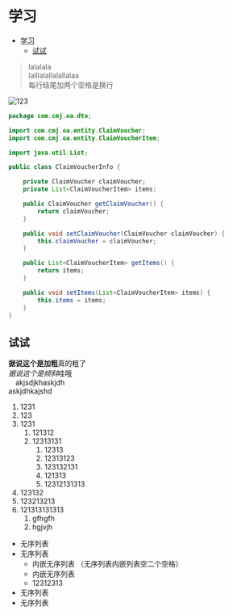
# 学习
<!-- TOC -->

- [学习](#学习)
  - [试试](#试试)

<!-- /TOC -->
>lalalala  
>lalllalallalallalaa  
>每行结尾加两个空格是换行  

![123](https://t7.baidu.com/it/u=4036010509,3445021118&fm=193&f=GIF)

```java
package com.cmj.oa.dto;

import com.cmj.oa.entity.ClaimVoucher;
import com.cmj.oa.entity.ClaimVoucherItem;

import java.util.List;

public class ClaimVoucherInfo {

    private ClaimVoucher claimVoucher;
    private List<ClaimVoucherItem> items;

    public ClaimVoucher getClaimVoucher() {
        return claimVoucher;
    }

    public void setClaimVoucher(ClaimVoucher claimVoucher) {
        this.claimVoucher = claimVoucher;
    }

    public List<ClaimVoucherItem> getItems() {
        return items;
    }

    public void setItems(List<ClaimVoucherItem> items) {
        this.items = items;
    }
}

```

## 试试  

**据说这个是加粗**真的粗了  
*据说这个是倾斜*哇哦  
&emsp;akjsdjkhaskjdh  
askjdhkajshd

1. 1231  
2. 123
3. 1231  
   1. 121312  
   2. 12313131  
      1. 12313
      2. 12313123
      3. 123132131
      4. 121313
      5. 12312131313
4. 123132
5. 123213213
6. 121313131313
      1. gfhgfh
      2. hgjvjh

- 无序列表
- 无序列表
  - 内嵌无序列表  （无序列表内嵌列表空二个空格）
  - 内嵌无序列表
  - 12312313
- 无序列表
- 无序列表
